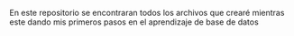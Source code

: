 En este repositorio se encontraran todos los archivos que crearé mientras este dando mis primeros pasos en el aprendizaje de base de datos
